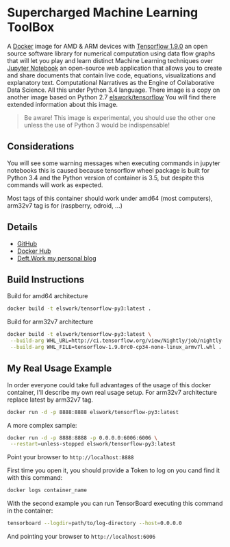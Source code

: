 # Supercharged Machine Learning ToolBox

A [Docker](http://docker.com) image for AMD & ARM devices with [Tensorflow 1.9.0](https://www.tensorflow.org/) an open source software library for numerical computation using data flow graphs that will let you play and learn distinct Machine Learning techniques over [Jupyter Notebook](http://jupyter.org/) an open-source web application that allows you to create and share documents that contain live code, equations, visualizations and explanatory text. Computational Narratives as the Engine of Collaborative Data Science. All this under Python 3.4 language.
There image is a copy on another image based on Python 2.7 [elswork/tensorflow](https://hub.docker.com/r/elswork/tensorflow/) You will find there extended information about this image.

> Be aware! This image is experimental, you should use the other one unless the use of Python 3 would be indispensable!

## Considerations

You will see some warning messages when executing commands in jupyter notebooks this is caused because tensorflow wheel package is built for Python 3.4 and the Python version of container is 3.5, but despite this commands will work as expected.

Most tags of this container should work under amd64 (most computers), arm32v7 tag is for (raspberry, odroid, ...)

## Details

- [GitHub](https://github.com/DeftWork/tensorflow-py3)
- [Docker Hub](https://hub.docker.com/r/elswork/tensorflow-py3/)
- [Deft.Work my personal blog](http://deft.work/tensorflow_for_raspberry)

## Build Instructions

Build for amd64 architecture

```sh
docker build -t elswork/tensorflow-py3:latest .
```

Build for arm32v7 architecture

```sh
docker build -t elswork/tensorflow-py3:latest \
 --build-arg WHL_URL=http://ci.tensorflow.org/view/Nightly/job/nightly-pi-python3/lastSuccessfulBuild/artifact/output-artifacts/ \
 --build-arg WHL_FILE=tensorflow-1.9.0rc0-cp34-none-linux_armv7l.whl .
```

## My Real Usage Example

In order everyone could take full advantages of the usage of this docker container, I'll describe my own real usage setup.
For arm32v7 architecture replace latest by arm32v7 tag.

```sh
docker run -d -p 8888:8888 elswork/tensorflow-py3:latest
```

A more complex sample:

```sh
docker run -d -p 8888:8888 -p 0.0.0.0:6006:6006 \
 --restart=unless-stopped elswork/tensorflow-py3:latest
```

Point your browser to `http://localhost:8888`

First time you open it, you should provide a Token to log on you cand find it with this command:

```sh
docker logs container_name
```

With the second example you can run TensorBoard executing this command in the container:

```sh
tensorboard --logdir=path/to/log-directory --host=0.0.0.0
```

And pointing your browser to `http://localhost:6006`
